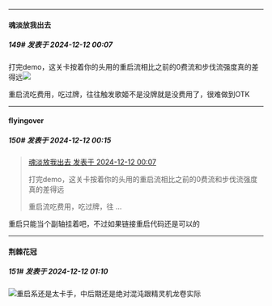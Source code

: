 ﻿
*****

####  魂淡放我出去  
##### 149#       发表于 2024-12-12 00:07

打完demo，这关卡按着你的头用的重启流相比之前的0费流和步伐流强度真的差得远<img src="https://static.saraba1st.com/image/smiley/face2017/125.png" referrerpolicy="no-referrer">

重启流吃费用，吃过牌，往往触发歌姬不是没牌就是没费用了，很难做到OTK


*****

####  flyingover  
##### 150#       发表于 2024-12-12 00:15

<blockquote><a href="httphttps://bbs.saraba1st.com/2b/forum.php?mod=redirect&amp;goto=findpost&amp;pid=66901146&amp;ptid=2200160" target="_blank">魂淡放我出去 发表于 2024-12-12 00:07</a>

打完demo，这关卡按着你的头用的重启流相比之前的0费流和步伐流强度真的差得远

重启流吃费用，吃过牌，往 ...</blockquote>
重启只能当个副轴挂着吧，不过如果链接重启代码还是可以的


*****

####  荆棘花冠  
##### 151#       发表于 2024-12-12 01:10

<img src="https://static.saraba1st.com/image/smiley/face2017/037.png" referrerpolicy="no-referrer">重启系还是太卡手，中后期还是绝对混沌跟精灵机龙卷实际

